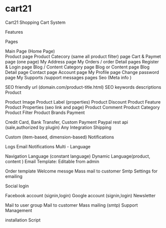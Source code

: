 # cart21

Cart21 Shopping Cart System


Features

 
 Pages

Main Page (Home Page)<br>
Product page
Product Catecory (same all product filter) page
Cart & Paymet page (one page)
My Address page
My Orders / order Detail pages
Register & Login page
Blog / Content Category page
Blog or Content page
Blog Detail page
Contact page
Account page
My Profile page
Change password page
My Supports /support messages pages
 Seo (Meta info )

SEO friendly url (domain.com/product-title.html)
SEO keywords descriptions
 Product

Product Image
Product Label (properties)
Product Discount
Product Feature
Product Properties (seo link and page)
Product Comment
Product Category
Product Filter
Product Brands
Payment

Credit Card, Bank Transfer, Custom Payment
Paypal rest api (sale,authorized by plugin) 
Any Integration
 Shipping

Custom (item-based, dimension-based) 
Notifications 

Logs
Email Notifications
Multi - Language

Navigation Language (constant language)
Dynamic Language(product, content )
Email Template: Editable from admin

Order template 
Welcome messge
Mass mail to customer 
Smtp Settings for emailing

Social login 

Facebook account (signin,login)
Google account (signin,login)
Newsletter 

Mail to user group
Mail to customer
Mass mailing (smtp)
 Support Management

installation Script

 
